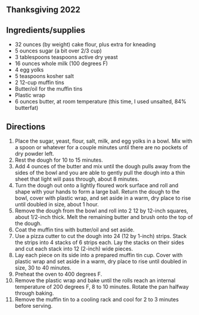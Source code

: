 ## Thanksgiving 2022

## Ingredients/supplies
* 32 ounces (by weight) cake flour, plus extra for kneading
* 5 ounces sugar (a bit over 2/3 cup)
* 3 tablespoons teaspoons active dry yeast
* 16 ounces whole milk (100 degrees F)
* 4 egg yolks
* 5 teaspoons kosher salt
* 2 12-cup muffin tins
* Butter/oil for the muffin tins
* Plastic wrap
* 6 ounces butter, at room temperature (this time, I used unsalted, 84% butterfat)

## Directions
1. Place the sugar, yeast, flour, salt, milk, and egg yolks in a bowl. Mix with a spoon or whatever for a couple minutes until there are no pockets of dry powder left.
1. Rest the dough for 10 to 15 minutes.
1. Add 4 ounces of the butter and mix until the dough pulls away from the sides of the bowl and you are able to gently pull the dough into a thin sheet that light will pass through, about 8 minutes.
1. Turn the dough out onto a lightly floured work surface and roll and shape with your hands to form a large ball. Return the dough to the bowl, cover with plastic wrap, and set aside in a warm, dry place to rise until doubled in size, about 1 hour.
1. Remove the dough from the bowl and roll into 2 12 by 12-inch squares, about 1/2-inch thick. Melt the remaining butter and brush onto the top of the dough.
1. Coat the muffin tins with butter/oil and set aside.
1. Use a pizza cutter to cut the dough into 24 (12 by 1-inch) strips. Stack the strips into 4 stacks of 6 strips each. Lay the stacks on their sides and cut each stack into 12 (2-inch) wide pieces.
1. Lay each piece on its side into a prepared muffin tin cup. Cover with plastic wrap and set aside in a warm, dry place to rise until doubled in size, 30 to 40 minutes.
1. Preheat the oven to 400 degrees F.
1. Remove the plastic wrap and bake until the rolls reach an internal temperature of 200 degrees F, 8 to 10 minutes. Rotate the pan halfway through baking.
1. Remove the muffin tin to a cooling rack and cool for 2 to 3 minutes before serving.
